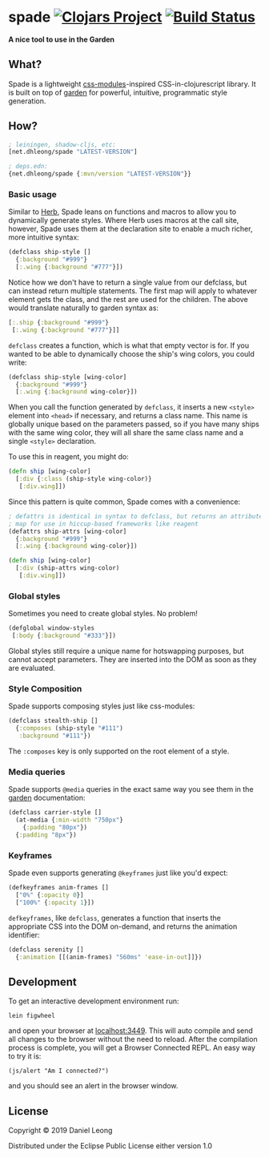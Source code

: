 # spade [![Clojars Project](https://img.shields.io/clojars/v/net.dhleong/spade.svg?style=flat)](https://clojars.org/net.dhleong/spade) [![Build Status](http://img.shields.io/travis/dhleong/spade.svg?style=flat)](https://travis-ci.org/dhleong/spade)

**A nice tool to use in the Garden**

## What?

Spade is a lightweight [css-modules][1]-inspired CSS-in-clojurescript library.
It is built on top of [garden][2] for powerful, intuitive, programmatic style
generation.

## How?

```clojure
; leiningen, shadow-cljs, etc:
[net.dhleong/spade "LATEST-VERSION"]

; deps.edn:
{net.dhleong/spade {:mvn/version "LATEST-VERSION"}}
```

### Basic usage

Similar to [Herb][3], Spade leans on functions and macros to allow you to
dynamically generate styles. Where Herb uses macros at the call site, however,
Spade uses them at the declaration site to enable a much richer, more intuitive
syntax:

```clojure
(defclass ship-style []
  {:background "#999"}
  [:.wing {:background "#777"}])
```

Notice how we don't have to return a single value from our defclass, but can
instead return multiple statements. The first map will apply to whatever
element gets the class, and the rest are used for the children. The above
would translate naturally to garden syntax as:

```clojure
[:.ship {:background "#999"}
 [:.wing {:background "#777"}]]
```

`defclass` creates a function, which is what that empty vector is for. If you
wanted to be able to dynamically choose the ship's wing colors, you could write:

```clojure
(defclass ship-style [wing-color]
  {:background "#999"}
  [:.wing {:background wing-color}])
```

When you call the function generated by `defclass`, it inserts a new `<style>`
element into `<head>` if necessary, and returns a class name. This name is
globally unique based on the parameters passed, so if you have many ships with
the same wing color, they will all share the same class name and a single
`<style>` declaration.

To use this in reagent, you might do:

```clojure
(defn ship [wing-color]
  [:div {:class (ship-style wing-color)}
   [:div.wing]])
```

Since this pattern is quite common, Spade comes with a convenience:

```clojure
; defattrs is identical in syntax to defclass, but returns an attributes
; map for use in hiccup-based frameworks like reagent
(defattrs ship-attrs [wing-color]
  {:background "#999"}
  [:.wing {:background wing-color}])

(defn ship [wing-color]
  [:div (ship-attrs wing-color)
   [:div.wing]])
```

### Global styles

Sometimes you need to create global styles. No problem!

```clojure
(defglobal window-styles
 [:body {:background "#333"}])
```

Global styles still require a unique name for hotswapping purposes, but cannot
accept parameters. They are inserted into the DOM as soon as they are
evaluated.

### Style Composition

Spade supports composing styles just like css-modules:

```clojure
(defclass stealth-ship []
  {:composes (ship-style "#111")
   :background "#111"})
```

The `:composes` key is only supported on the root element of a style.

### Media queries

Spade supports `@media` queries in the exact same way you see them in the [garden][2] documentation:

```clojure
(defclass carrier-style []
  (at-media {:min-width "750px"}
    {:padding "80px"})
  {:padding "8px"})
```

### Keyframes

Spade even supports generating `@keyframes` just like you'd expect:

```clojure
(defkeyframes anim-frames []
  ["0%" {:opacity 0}]
  ["100%" {:opacity 1}])
```

`defkeyframes`, like `defclass`, generates a function that inserts the
appropriate CSS into the DOM on-demand, and returns the animation identifier:

```clojure
(defclass serenity []
  {:animation [[(anim-frames) "560ms" 'ease-in-out]]})
```


## Development

To get an interactive development environment run:

    lein figwheel

and open your browser at [localhost:3449](http://localhost:3449/).
This will auto compile and send all changes to the browser without the
need to reload. After the compilation process is complete, you will
get a Browser Connected REPL. An easy way to try it is:

    (js/alert "Am I connected?")

and you should see an alert in the browser window.

## License

Copyright © 2019 Daniel Leong

Distributed under the Eclipse Public License either version 1.0

[1]: https://github.com/css-modules/css-modules
[2]: https://github.com/noprompt/garden/
[3]: https://github.com/roosta/herb
